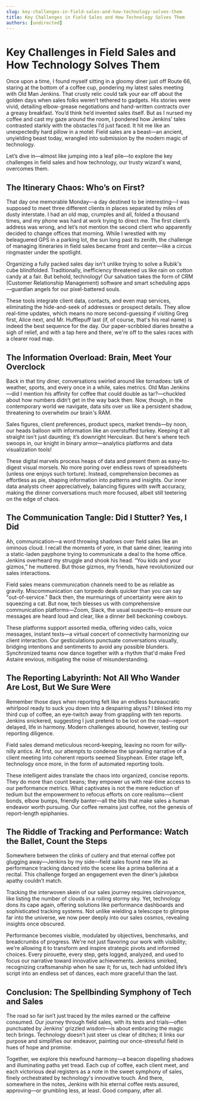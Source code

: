 ```yaml
---
slug: key-challenges-in-field-sales-and-how-technology-solves-them
title: Key Challenges in Field Sales and How Technology Solves Them
authors: [undirected]
---
```



# Key Challenges in Field Sales and How Technology Solves Them  

Once upon a time, I found myself sitting in a gloomy diner just off Route 66, staring at the bottom of a coffee cup, pondering my latest sales meeting with Old Man Jenkins. That crusty relic could talk your ear off about the golden days when sales folks weren’t tethered to gadgets. His stories were vivid, detailing elbow-grease negotiations and hand-written contracts over a greasy breakfast. You’d think he’d invented sales itself. But as I nursed my coffee and cast my gaze around the room, I pondered how Jenkins' tales contrasted starkly with the obstacles I’d just faced. It hit me like an unexpectedly hard pillow in a motel: Field sales are a beast—an ancient, unyielding beast today, wrangled into submission by the modern magic of technology.

Let’s dive in—almost like jumping into a leaf pile—to explore the key challenges in field sales and how technology, our trusty wizard's wand, overcomes them.

## The Itinerary Chaos: Who’s on First?

That day one memorable Monday—a day destined to be interesting—I was supposed to meet three different clients in places separated by miles of dusty interstate. I had an old map, crumples and all, folded a thousand times, and my phone was hard at work trying to direct me. The first client’s address was wrong, and let’s not mention the second client who apparently decided to change offices that morning. While I wrestled with my beleaguered GPS in a parking lot, the sun long past its zenith, the challenge of managing itineraries in field sales became front and center—like a circus ringmaster under the spotlight.

Organizing a fully packed sales day isn't unlike trying to solve a Rubik's cube blindfolded. Traditionally, inefficiency threatened us like rain on cotton candy at a fair. But behold, technology! Our salvation takes the form of CRM (Customer Relationship Management) software and smart scheduling apps—guardian angels for our pixel-battered souls.

These tools integrate client data, contacts, and even map services, eliminating the hide-and-seek of addresses or prospect details. They allow real-time updates, which means no more second-guessing if visiting Greg first, Alice next, and Mr. Hufflepuff last (if, of course, that's his real name) is indeed the best sequence for the day. Our paper-scribbled diaries breathe a sigh of relief, and with a tap here and there, we're off to the sales races with a clearer road map.

## The Information Overload: Brain, Meet Your Overclock

Back in that tiny diner, conversations swirled around like tornadoes: talk of weather, sports, and every once in a while, sales metrics. Old Man Jenkins—did I mention his affinity for coffee that could double as tar?—chuckled about how numbers didn’t get in the way back then. Now, though, in the contemporary world we navigate, data sits over us like a persistent shadow, threatening to overwhelm our brain's RAM.

Sales figures, client preferences, product specs, market trends—by noon, our heads balloon with information like an overstuffed turkey. Keeping it all straight isn't just daunting; it’s downright Herculean. But here's where tech swoops in, our knight in binary armor—analytics platforms and data visualization tools!

These digital marvels process heaps of data and present them as easy-to-digest visual morsels. No more poring over endless rows of spreadsheets (unless one enjoys such torture). Instead, comprehension becomes as effortless as pie, shaping information into patterns and insights. Our inner data analysts cheer appreciatively, balancing figures with swift accuracy, making the dinner conversations much more focused, albeit still teetering on the edge of chaos.

## The Communication Tangle: Did I Stutter? Yes, I Did

Ah, communication—a word throwing shadows over field sales like an ominous cloud. I recall the moments of yore, in that same diner, leaning into a static-laden payphone trying to communicate a deal to the home office. Jenkins overheard my struggle and shook his head. “You kids and your gizmos,” he muttered. But those gizmos, my friends, have revolutionized our sales interactions.

Field sales means communication channels need to be as reliable as gravity. Miscommunication can torpedo deals quicker than you can say "out-of-service." Back then, the murmurings of uncertainty were akin to squeezing a cat. But now, tech blesses us with comprehensive communication platforms—Zoom, Slack, the usual suspects—to ensure our messages are heard loud and clear, like a dinner bell beckoning cowboys.

These platforms support assorted media, offering video calls, voice messages, instant texts—a virtual concert of connectivity harmonizing our client interaction. Our gesticulations punctuate conversations visually, bridging intentions and sentiments to avoid any possible blunders. Synchronized teams now dance together with a rhythm that'd make Fred Astaire envious, mitigating the noise of misunderstanding.

## The Reporting Labyrinth: Not All Who Wander Are Lost, But We Sure Were

Remember those days when reporting felt like an endless bureaucratic whirlpool ready to suck you down into a despairing abyss? I blinked into my third cup of coffee, an eye-twitch away from grappling with ten reports. Jenkins snickered, suggesting I just pretend to be lost on the road—report delayed, life in harmony. Modern challenges abound, however, testing our reporting diligence.

Field sales demand meticulous record-keeping, leaving no room for willy-nilly antics. At first, our attempts to condense the sprawling narrative of a client meeting into coherent reports seemed Sisyphean. Enter stage left, technology once more, in the form of automated reporting tools.

These intelligent aides translate the chaos into organized, concise reports. They do more than count beans; they empower us with real-time access to our performance metrics. What captivates is not the mere reduction of tedium but the empowerment to refocus efforts on core realisms—client bonds, elbow bumps, friendly banter—all the bits that make sales a human endeavor worth pursuing. Our coffee remains just coffee, not the genesis of report-length epiphanies.

## The Riddle of Tracking and Performance: Watch the Ballet, Count the Steps

Somewhere between the clinks of cutlery and that eternal coffee pot glugging away—Jenkins by my side—field sales found new life as performance tracking danced into the scene like a prima ballerina at a recital. This challenge forged an engagement even the diner’s jukebox apathy couldn’t match.

Tracking the interwoven skein of our sales journey requires clairvoyance, like listing the number of clouds in a roiling stormy sky. Yet, technology dons its cape again, offering solutions like performance dashboards and sophisticated tracking systems. Not unlike wielding a telescope to glimpse far into the universe, we now peer deeply into our sales cosmos, revealing insights once obscured.

Performance becomes visible, modulated by objectives, benchmarks, and breadcrumbs of progress. We're not just flavoring our work with visibility; we're allowing it to transform and inspire strategic pivots and informed choices. Every pirouette, every step, gets logged, analyzed, and used to focus our narrative toward innovative achievements. Jenkins smirked, recognizing craftsmanship when he saw it; for us, tech had unfolded life’s script into an endless set of dances, each more graceful than the last.

## Conclusion: The Spellbinding Symphony of Tech and Sales

The road so far isn’t just traced by the miles earned or the caffeine consumed. Our journey through field sales, with its tests and trials—often punctuated by Jenkins' grizzled wisdom—is about embracing the magic tech brings. Technology doesn’t just steer us clear of ditches; it links our purpose and simplifies our endeavor, painting our once-stressful field in hues of hope and promise.

Together, we explore this newfound harmony—a beacon dispelling shadows and illuminating paths yet tread. Each cup of coffee, each client meet, and each victorious deal registers as a note in the sweet symphony of sales, finely orchestrated by technology's innovative touch. And there, somewhere in the notes, Jenkins with his eternal coffee rests assured, approving—or grumbling less, at least. Good company, after all.